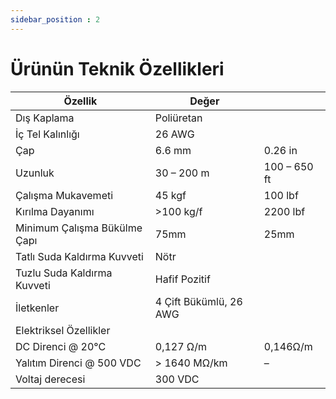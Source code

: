 ```yaml
---
sidebar_position : 2
---
```


# Ürünün Teknik Özellikleri


| Özellik                      | Değer                  |               |
|------------------------------|------------------------|---------------|
| Dış Kaplama                  | Poliüretan             |               |
| İç Tel Kalınlığı             | 26 AWG                 |               |
| Çap                          | 6.6 mm                 | 0.26 in       |
| Uzunluk                      | 30 – 200 m             | 100 – 650 ft  |
| Çalışma Mukavemeti           | 45 kgf                 | 100 lbf       |
| Kırılma Dayanımı             | >100 kg/f              | 2200 lbf      |
| Minimum Çalışma Bükülme Çapı | 75mm                   | 25mm          |
| Tatlı Suda Kaldırma Kuvveti  | Nötr                   |               |
| Tuzlu Suda Kaldırma Kuvveti  | Hafif Pozitif          |               |
| İletkenler                   | 4 Çift Bükümlü, 26 AWG |               |
| Elektriksel Özellikler       |                        |               |
| DC Direnci @ 20°C            | 0,127 Ω/m              | 0,146Ω/m      |
| Yalıtım Direnci @ 500 VDC    | > 1640 MΩ/km           | –             |
| Voltaj derecesi              | 300 VDC                |               |
